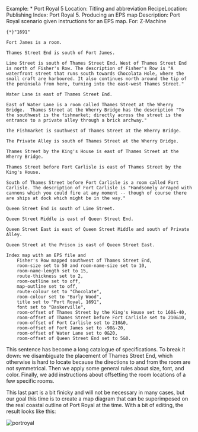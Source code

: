 Example: * Port Royal 5
Location: Titling and abbreviation
RecipeLocation: Publishing
Index: Port Royal 5. Producing an EPS map
Description: Port Royal scenario given instructions for an EPS map.
For: Z-Machine

  

``` inform7
{*}"1691"

Fort James is a room.

Thames Street End is south of Fort James.

Lime Street is south of Thames Street End. West of Thames Street End is north of Fisher's Row. The description of Fisher's Row is "A waterfront street that runs south towards Chocolata Hole, where the small craft are harboured. It also continues north around the tip of the peninsula from here, turning into the east-west Thames Street."

Water Lane is east of Thames Street End.

East of Water Lane is a room called Thames Street at the Wherry Bridge.  Thames Street at the Wherry Bridge has the description "To the southwest is the fishmarket; directly across the street is the entrance to a private alley through a brick archway."

The Fishmarket is southwest of Thames Street at the Wherry Bridge.

The Private Alley is south of Thames Street at the Wherry Bridge.

Thames Street by the King's House is east of Thames Street at the Wherry Bridge.

Thames Street before Fort Carlisle is east of Thames Street by the King's House.

South of Thames Street before Fort Carlisle is a room called Fort Carlisle. The description of Fort Carlisle is "Handsomely arrayed with cannons which you could fire at any moment -- though of course there are ships at dock which might be in the way."

Queen Street End is south of Lime Street.

Queen Street Middle is east of Queen Street End.

Queen Street East is east of Queen Street Middle and south of Private Alley.

Queen Street at the Prison is east of Queen Street East.

Index map with an EPS file and
	Fisher's Row mapped southwest of Thames Street End,
	room-size set to 50 and room-name-size set to 10,
	room-name-length set to 15,
	route-thickness set to 2,
	room-outline set to off,
	map-outline set to off,
	route-colour set to "Chocolate",
	room-colour set to "Burly Wood",
	title set to "Port Royal, 1691",
	font set to "Baskerville",
	room-offset of Thames Street by the King's House set to 160&-40,
	room-offset of Thames Street before Fort Carlisle set to 210&10,
	room-offset of Fort Carlisle set to 210&0,
	room-offset of Fort James set to -90&-20,
	room-offset of Water Lane set to 0&20,
	room-offset of Queen Street End set to 5&0.
```

  
This sentence has become a long catalogue of specifications. To break it down: we disambiguate the placement of Thames Street End, which otherwise is hard to locate because the directions to and from the room are not symmetrical. Then we apply some general rules about size, font, and color. Finally, we add instructions about offsetting the room locations of a few specific rooms.

  
This last part is a bit finicky and will not be necessary in many cases, but our goal this time is to create a map diagram that can be superimposed on the real coastal outline of Port Royal at the time. With a bit of editing, the result looks like this:

[ZL: this tagging didn't work]::

![portroyal](doc_images/portroyal.png)
